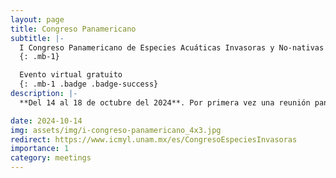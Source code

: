 ```yaml
---
layout: page
title: Congreso Panamericano
subtitle: |-
  I Congreso Panamericano de Especies Acuáticas Invasoras y No-nativas
  {: .mb-1}

  Evento virtual gratuito
  {: .mb-1 .badge .badge-success}
description: |-
  **Del 14 al 18 de octubre del 2024**. Por primera vez una reunión panamericana pretende acercar a los especialistas en invasiones biológicas para debatir sobre conceptos, aproximaciones, métodos y soluciones.

date: 2024-10-14
img: assets/img/i-congreso-panamericano_4x3.jpg
redirect: https://www.icmyl.unam.mx/es/CongresoEspeciesInvasoras
importance: 1
category: meetings
---
```

